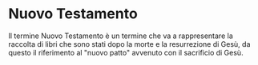 # Nuovo Testamento

Il termine Nuovo Testamento è un termine che va a rappresentare la raccolta di libri che sono stati dopo la morte e la resurrezione di Gesù, da questo il riferimento al "nuovo patto" avvenuto con il sacrificio di Gesù. 